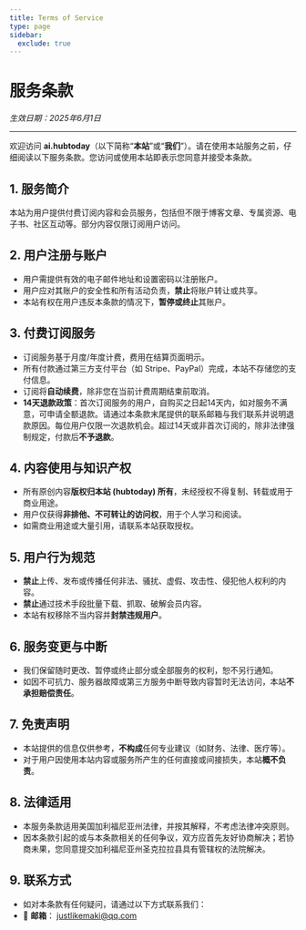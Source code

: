 ```yaml
---
title: Terms of Service
type: page
sidebar:
  exclude: true
---
```


# 服务条款

*生效日期：2025年6月1日*

---

欢迎访问 **ai.hubtoday**（以下简称“**本站**”或“**我们**”）。请在使用本站服务之前，仔细阅读以下服务条款。您访问或使用本站即表示您同意并接受本条款。

## 1. 服务简介
本站为用户提供付费订阅内容和会员服务，包括但不限于博客文章、专属资源、电子书、社区互动等。部分内容仅限订阅用户访问。

## 2. 用户注册与账户
- 用户需提供有效的电子邮件地址和设置密码以注册账户。
- 用户应对其账户的安全性和所有活动负责，**禁止**将账户转让或共享。
- 本站有权在用户违反本条款的情况下，**暂停或终止**其账户。

## 3. 付费订阅服务
- 订阅服务基于月度/年度计费，费用在结算页面明示。
- 所有付款通过第三方支付平台（如 Stripe、PayPal）完成，本站不存储您的支付信息。
- 订阅将**自动续费**，除非您在当前计费周期结束前取消。
- **14天退款政策**：首次订阅服务的用户，自购买之日起14天内，如对服务不满意，可申请全额退款。请通过本条款末尾提供的联系邮箱与我们联系并说明退款原因。每位用户仅限一次退款机会。超过14天或非首次订阅的，除非法律强制规定，付款后**不予退款**。

## 4. 内容使用与知识产权
- 所有原创内容**版权归本站 (hubtoday) 所有**，未经授权不得复制、转载或用于商业用途。
- 用户仅获得**非排他、不可转让的访问权**，用于个人学习和阅读。
- 如需商业用途或大量引用，请联系本站获取授权。

## 5. 用户行为规范
- **禁止**上传、发布或传播任何非法、骚扰、虚假、攻击性、侵犯他人权利的内容。
- **禁止**通过技术手段批量下载、抓取、破解会员内容。
- 本站有权移除不当内容并**封禁违规用户**。

## 6. 服务变更与中断
- 我们保留随时更改、暂停或终止部分或全部服务的权利，恕不另行通知。
- 如因不可抗力、服务器故障或第三方服务中断导致内容暂时无法访问，本站**不承担赔偿责任**。

## 7. 免责声明
- 本站提供的信息仅供参考，**不构成**任何专业建议（如财务、法律、医疗等）。
- 对于用户因使用本站内容或服务所产生的任何直接或间接损失，本站**概不负责**。

## 8. 法律适用
- 本服务条款适用美国加利福尼亚州法律，并按其解释，不考虑法律冲突原则。
- 因本条款引起的或与本条款相关的任何争议，双方应首先友好协商解决；若协商未果，您同意提交加利福尼亚州圣克拉拉县具有管辖权的法院解决。

## 9. 联系方式
- 如对本条款有任何疑问，请通过以下方式联系我们：
- 📧 **邮箱**： [justlikemaki@qq.com](mailto:justlikemaki@qq.com)
